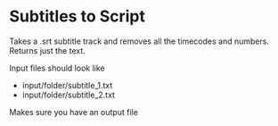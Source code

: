 # Subtitles to Script
Takes a .srt subtitle track and removes all the timecodes and numbers. Returns just the text.

Input files should look like
* input/folder/subtitle_1.txt
* input/folder/subtitle_2.txt

Makes sure you have an output file

